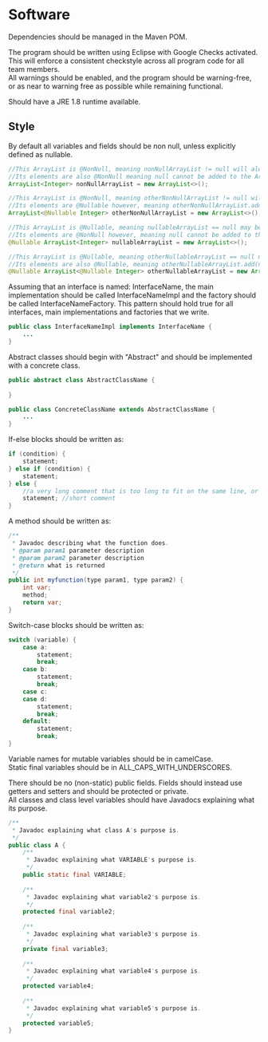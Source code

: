 # Software

Dependencies should be managed in the Maven POM.

The program should be written using Eclipse with Google Checks activated.<br>
This will enforce a consistent checkstyle across all program code for all team members.<br>
All warnings should be enabled, and the program should be warning-free, or as near to warning free as possible while remaining functional.

Should have a JRE 1.8 runtime available.

## Style

By default all variables and fields should be non null, unless explicitly defined as nullable.
```java
//This ArrayList is @NonNull, meaning nonNullArrayList != null will always be true.
//Its elements are also @NonNull meaning null cannot be added to the ArrayList.
ArrayList<Integer> nonNullArrayList = new ArrayList<>();

//This ArrayList is @NonNull, meaning otherNonNullArrayList != null will always be true.
//Its elements are @Nullable however, meaning otherNonNullArrayList.add(null) is valid.
ArrayList<@Nullable Integer> otherNonNullArrayList = new ArrayList<>();

//This ArrayList is @Nullable, meaning nullableArrayList == null may be true.
//Its elements are @NonNull however, meaning null cannot be added to the ArrayList.
@Nullable ArrayList<Integer> nullableArrayList = new ArrayList<>();

//This ArrayList is @Nullable, meaning otherNullableArrayList == null may be true.
//Its elements are also @Nullable, meaning otherNullableArrayList.add(null) is valid.
@Nullable ArrayList<@Nullable Integer> otherNullableArrayList = new ArrayList<>();
```

Assuming that an interface is named: InterfaceName, the main implementation should be called InterfaceNameImpl and the factory should be called InterfaceNameFactory.
This pattern should hold true for all interfaces, main implementations and factories that we write.

```java
public class InterfaceNameImpl implements InterfaceName {
    ...
}
```

Abstract classes should begin with "Abstract" and should be implemented with a concrete class.

```java
public abstract class AbstractClassName {
    
}
```
```java
public class ConcreteClassName extends AbstractClassName {
    ...
}
```

If-else blocks should be written as:
```java
if (condition) { 
    statement;
} else if (condition) {
    statement; 
} else {
    //a very long comment that is too long to fit on the same line, or describes what several lines do
    statement; //short comment
}
```

A method should be written as:
```java
/**
 * Javadoc describing what the function does.
 * @param param1 parameter description
 * @param param2 parameter description
 * @return what is returned
 */
public int myfunction(type param1, type param2) {
    int var;
    method;
    return var;
}
```

Switch-case blocks should be written as:
```java
switch (variable) {
    case a:
        statement;
        break;
    case b:
        statement; 
        break;
    case c:
    case d:
        statement;
        break;
    default:
        statement;
        break;
}
```

Variable names for mutable variables should be in camelCase.<br>
Static final variables should be in ALL_CAPS_WITH_UNDERSCORES.

There should be no (non-static) public fields. Fields should instead use getters and setters and should be protected or private.<br>
All classes and class level variables should have Javadocs explaining what its purpose.

```java
/**
 * Javadoc explaining what class A's purpose is.
 */
public class A {
    /**
     * Javadoc explaining what VARIABLE's purpose is.
     */
    public static final VARIABLE;
    
    /**
     * Javadoc explaining what variable2's purpose is.
     */
    protected final variable2;
    
    /**
     * Javadoc explaining what variable3's purpose is.
     */
    private final variable3;
    
    /**
     * Javadoc explaining what variable4's purpose is.
     */
    protected variable4;
    
    /**
     * Javadoc explaining what variable5's purpose is.
     */
    protected variable5;
}
```
